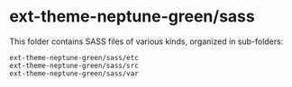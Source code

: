 # ext-theme-neptune-green/sass

This folder contains SASS files of various kinds, organized in sub-folders:

    ext-theme-neptune-green/sass/etc
    ext-theme-neptune-green/sass/src
    ext-theme-neptune-green/sass/var
